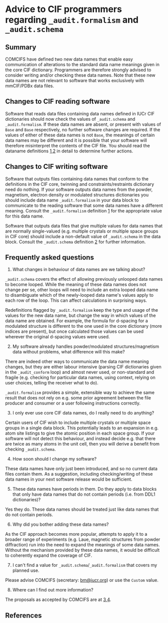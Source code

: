 # Advice to CIF programmers regarding `_audit.formalism` and `_audit.schema`

## Summary

COMCIFS have defined two new data names that enable easy communication
of alterations to the standard data name meanings given in the core
CIF dictionary.  Programmers are therefore strongly advised to
consider writing and/or checking these data names. Note that these new
data names are not relevant to software that works exclusively with
mmCIF/PDBx data files.

## Changes to CIF reading software

Software that reads data files containing data names defined in IUCr
CIF dictionaries should now check the values of `_audit.schema` and
`_audit.formalism`.  If these data names are absent, or present with
values of `Base` and `Base` respectively, no further software changes
are required.  If the values of either of these data names is not
`Base`, the meanings of certain data names may be different and it is
possible that your software will therefore misinterpret the contents
of the CIF file. You should read the dataname definitions [1],[2]
in detail to determine further actions.

## Changes to CIF writing software

Software that outputs files containing data names that conform to the
definitions in the CIF core, twinning and constraints/restraints
dictionary need do nothing. If your software outputs data names from
the powder, magnetism, electron density or modulated structures
dictionaries you should include data name `_audit.formalism` in your
data block to communicate to the reading software that some data names
have a different meaning.  Consult the `_audit.formalism` definition
[1] for the appropriate value for this data name.

Software that outputs data files that give multiple values for data
names that are normally single-valued (e.g. multiple crystals or
multiple space groups in CIF core) should include a non-default value
of `_audit.schema` in the data block.  Consult the `_audit.schema`
definition [2] for further information.

## Frequently asked questions

1. What changes in behaviour of data names are we talking about?

`_audit.schema` covers the effect of allowing previously unlooped data
names to become looped. While the meaning of these data names does not
change per se, other loops will need to include an extra looped data
name to disambiguate which of the newly-looped data name's values apply
to each row of the loop. This can affect calculations in surprising ways.

Redefinitions flagged by `_audit.formalism` keep the type and usage of
the values for the new data name, but change the way in which values
of the data name are obtained. For example, the formula for d-spacing
for a modulated structure is different to the one used in the core
dictionary (more indices are present), but once calculated those
values can be used wherever the original d-spacing values were used.

2. My software already handles powder/modulated structures/magnetism data without
problems, what difference will this make?

There are indeed other ways to communicate the data name meaning
changes, but they are either labour intensive (parsing CIF
dictionaries given in the `_audit_conform` loop) and almost never
used, or non-standard and fragile (e.g. checking for particular data
names, using context, relying on user choices, telling the receiver
what to do).

`_audit.formalism` provides a simple, extensible way to achieve the
same result that does not rely on e.g. some prior agreement between
the file producer and consumer or a user following instructions
correctly.

3. I only ever use core CIF data names, do I really need to do anything?

Certain users of CIF wish to include multiple crystals or multiple
space groups in a single data block. This potentially leads to an
expansion in e.g. atom site listings to give the atomic position in
each space group. If your software will not detect this behaviour, and
instead decide e.g. that there are twice as many atoms in the unit cell,
then you will derive a benefit from checking `_audit.schema`.

4. How soon should I change my software?

These data names have only just been introduced, and so no current
data files contain them. As a suggestion, including checking/writing of
these data names in your next software release would be sufficient.

5. These data names have periods in them. Do they apply to data blocks that
only have data names that do not contain periods (i.e. from DDL1 dictionaries)?

Yes they do. These data names should be treated just like data names that do not
contain periods.

6. Why did you bother adding these data names?

As the CIF approach becomes more popular, attempts to apply it to
a broader range of experiments (e.g. Laue, magnetic structures
from powder diffraction) run into the need to expand the meanings
of some data names.  Without the mechanism provided by these data names,
it would be difficult to coherently expand the coverage of CIF.

7. I can't find a value for `_audit.schema`/`_audit.formalism` that
   covers my planned use.

Please advise COMCIFS (secretary: bm@iucr.org) or use the `Custom` value.

8. Where can I find out more information?

The proposals as accepted by COMCIFS are at [3],[4].

## References

[1]: https://github.com/COMCIFS/comcifs.github.io/blob/master/audit.formalism_proposal.md#_auditformalism
[2]: https://github.com/COMCIFS/comcifs.github.io/blob/master/looping_proposal.md#appendix-i-definition-of-_auditschema
[3]: https://github.com/COMCIFS/comcifs.github.io/blob/master/audit.formalism_proposal.md
[4]: https://github.com/COMCIFS/comcifs.github.io/blob/master/looping_proposal.md
